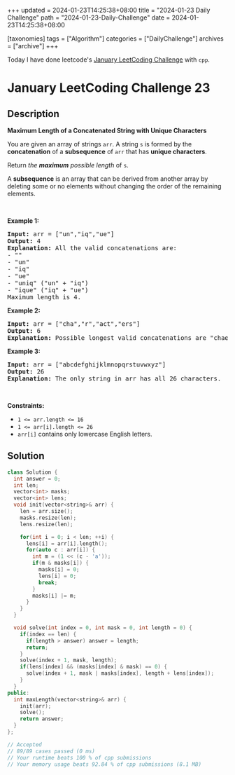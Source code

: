 +++
updated = 2024-01-23T14:25:38+08:00
title = "2024-01-23 Daily Challenge"
path = "2024-01-23-Daily-Challenge"
date = 2024-01-23T14:25:38+08:00

[taxonomies]
tags = ["Algorithm"]
categories = ["DailyChallenge"]
archives = ["archive"]
+++

Today I have done leetcode's [January LeetCoding Challenge](https://leetcode.com/problems/maximum-length-of-a-concatenated-string-with-unique-characters/) with `cpp`.

<!-- more -->

# January LeetCoding Challenge 23

## Description

**Maximum Length of a Concatenated String with Unique Characters**

<p>You are given an array of strings <code>arr</code>. A string <code>s</code> is formed by the <strong>concatenation</strong> of a <strong>subsequence</strong> of <code>arr</code> that has <strong>unique characters</strong>.</p>

<p>Return <em>the <strong>maximum</strong> possible length</em> of <code>s</code>.</p>

<p>A <strong>subsequence</strong> is an array that can be derived from another array by deleting some or no elements without changing the order of the remaining elements.</p>

<p>&nbsp;</p>
<p><strong class="example">Example 1:</strong></p>

<pre>
<strong>Input:</strong> arr = [&quot;un&quot;,&quot;iq&quot;,&quot;ue&quot;]
<strong>Output:</strong> 4
<strong>Explanation:</strong> All the valid concatenations are:
- &quot;&quot;
- &quot;un&quot;
- &quot;iq&quot;
- &quot;ue&quot;
- &quot;uniq&quot; (&quot;un&quot; + &quot;iq&quot;)
- &quot;ique&quot; (&quot;iq&quot; + &quot;ue&quot;)
Maximum length is 4.
</pre>

<p><strong class="example">Example 2:</strong></p>

<pre>
<strong>Input:</strong> arr = [&quot;cha&quot;,&quot;r&quot;,&quot;act&quot;,&quot;ers&quot;]
<strong>Output:</strong> 6
<strong>Explanation:</strong> Possible longest valid concatenations are &quot;chaers&quot; (&quot;cha&quot; + &quot;ers&quot;) and &quot;acters&quot; (&quot;act&quot; + &quot;ers&quot;).
</pre>

<p><strong class="example">Example 3:</strong></p>

<pre>
<strong>Input:</strong> arr = [&quot;abcdefghijklmnopqrstuvwxyz&quot;]
<strong>Output:</strong> 26
<strong>Explanation:</strong> The only string in arr has all 26 characters.
</pre>

<p>&nbsp;</p>
<p><strong>Constraints:</strong></p>

<ul>
	<li><code>1 &lt;= arr.length &lt;= 16</code></li>
	<li><code>1 &lt;= arr[i].length &lt;= 26</code></li>
	<li><code>arr[i]</code> contains only lowercase English letters.</li>
</ul>


## Solution

``` cpp
class Solution {
  int answer = 0;
  int len;
  vector<int> masks;
  vector<int> lens;
  void init(vector<string>& arr) {
    len = arr.size();
    masks.resize(len);
    lens.resize(len);

    for(int i = 0; i < len; ++i) {
      lens[i] = arr[i].length();
      for(auto c : arr[i]) {
        int m = (1 << (c - 'a'));
        if(m & masks[i]) {
          masks[i] = 0;
          lens[i] = 0;
          break;
        }
        masks[i] |= m;
      }
    }
  }

  void solve(int index = 0, int mask = 0, int length = 0) {
    if(index == len) {
      if(length > answer) answer = length;
      return;
    }
    solve(index + 1, mask, length);
    if(lens[index] && (masks[index] & mask) == 0) {
      solve(index + 1, mask | masks[index], length + lens[index]);
    }
  }
public:
  int maxLength(vector<string>& arr) {
    init(arr);
    solve();
    return answer;
  }
};

// Accepted
// 89/89 cases passed (0 ms)
// Your runtime beats 100 % of cpp submissions
// Your memory usage beats 92.84 % of cpp submissions (8.1 MB)
```
